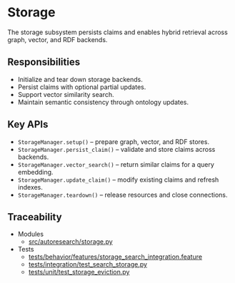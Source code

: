 # Storage

The storage subsystem persists claims and enables hybrid retrieval across graph, vector, and RDF backends.

## Responsibilities
- Initialize and tear down storage backends.
- Persist claims with optional partial updates.
- Support vector similarity search.
- Maintain semantic consistency through ontology updates.

## Key APIs
- `StorageManager.setup()` – prepare graph, vector, and RDF stores.
- `StorageManager.persist_claim()` – validate and store claims across backends.
- `StorageManager.vector_search()` – return similar claims for a query embedding.
- `StorageManager.update_claim()` – modify existing claims and refresh indexes.
- `StorageManager.teardown()` – release resources and close connections.

## Traceability

- Modules
  - [src/autoresearch/storage.py][m1]
- Tests
  - [tests/behavior/features/storage_search_integration.feature][t1]
  - [tests/integration/test_search_storage.py][t2]
  - [tests/unit/test_storage_eviction.py][t3]

[m1]: ../../src/autoresearch/storage.py
[t1]: ../../tests/behavior/features/storage_search_integration.feature
[t2]: ../../tests/integration/test_search_storage.py
[t3]: ../../tests/unit/test_storage_eviction.py
